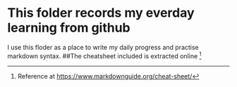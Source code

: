 # This folder records my everday learning from github
I use this floder as a place to write my daily progress and practise markdown syntax. 
##The cheatsheet included is extracted online [^1]


[^1]: Reference at https://www.markdownguide.org/cheat-sheet/ 
